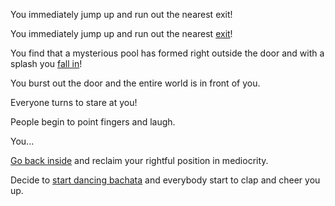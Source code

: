 You immediately jump up and run out the nearest exit!

You immediately jump up and run out the nearest [exit](../new-exit/new-exit.md)!

You find that a mysterious pool has formed right outside the door and with a splash
you [fall in](../mysterious-pool/mysterious-pool.md)!

You burst out the door and the entire world is in front of you.

Everyone turns to stare at you!

People begin to point fingers and laugh.

You...

[Go back inside](../marshmallow.md) and reclaim your rightful position in mediocrity.

Decide to [start dancing bachata](../start-dancing/startDancing.md) and everybody start to clap and cheer you up.
